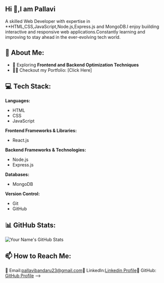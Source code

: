 ## Hi 👋,I am Pallavi
A skilled Web Developer with expertise in **HTML,CSS,JavaScript,Node.js,Express.js and MongoDB.I enjoy buiilding interactive and responsive web applications.Constantly learning and improving to stay ahead in the ever-evolving tech world.

## 📌 About Me:
- 🎯 Exploring **Frontend and Backend Optimization Techniques**
- 👨‍💻 Checkout my Portfolio: [Click Here]

## 💻 Tech Stack:
**Languages:**
- HTML
- CSS
- JavaScript

**Frontend Frameworks & Libraries:**
- React.js

**Backend Frameworks & Technologies:**
- Node.js
- Express.js

**Databases:**
- MongoDB

**Version Control:**
- Git
- GitHub

## 📊 GitHub Stats:
![Your Name's GitHub Stats](https://github-readme-stats.vercel.app/api?username=Pallavi-270&show_icons=true&count_private=true)
  
## 📫 How to Reach Me:

📧 Email:pallavibandaru23@gmail.com🔗 LinkedIn:[Linkedin Profile](https://www.linkedin.com/in/l-k-v-m-pallavi-bandaru-061069253?utm_source=share&utm_campaign=share_via&utm_content=profile&utm_medium=android_app)🔗 GitHub: [GitHub Profile](https://github.com/Pallavi-270)
-->
